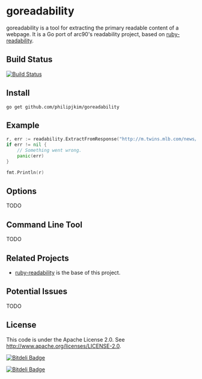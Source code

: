 goreadability
=============

goreadability is a tool for extracting the primary readable content of a
webpage. It is a Go port of arc90's readability project, 
based on [ruby-readability](https://github.com/cantino/ruby-readability). 

Build Status
------------

[![Build Status](https://travis-ci.org/philipjkim/goreadability.png)](https://travis-ci.org/philipjkim/goreadability)

Install
-------

    go get github.com/philipjkim/goreadability


Example
-------

```go
r, err := readability.ExtractFromResponse("http://m.twins.mlb.com/news/article/172850240/twins-impressed-by-byung-ho-parks-home-run")
if err != nil {
    // Something went wrong.
    panic(err)
}

fmt.Println(r)
```


Options
-------

TODO


Command Line Tool
-----------------

TODO


Related Projects
----------------

* [ruby-readability](https://github.com/cantino/ruby-readability) is the base of this project.


Potential Issues
----------------

TODO


License
-------

This code is under the Apache License 2.0. See <http://www.apache.org/licenses/LICENSE-2.0>.


[![Bitdeli Badge](https://d2weczhvl823v0.cloudfront.net/philipjkim/goreadability/trend.png)](https://bitdeli.com/free "Bitdeli Badge")


[![Bitdeli Badge](https://d2weczhvl823v0.cloudfront.net/philipjkim/goreadability/trend.png)](https://bitdeli.com/free "Bitdeli Badge")

